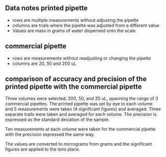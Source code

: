 Data notes printed pipette
---

* rows are multiple measurements without adjusting the pipette
* columns are trials where the pipette was adjusted from a different value
* Values are mass in grams of water dispensed onto the scale

commercial pipette
----
* rows are measurements without readjusting or changing the pipette
* columns are 20, 50 and 200 uL

comparison of accuracy and precision of the printed pipette with the commercial pipette
----

Three volumes were selected: 200, 50, and 20 uL,  spanning the range of 3 commercial pipettes. The printed pipette was set by eye to each volume and 5 measurements were taken (4 significant figures) and averaged. Three separate trails were taken and averaged for each volume. The precision is expressed as the standard deviation of the sample. 

Ten measurements at each volume were taken for the commercial pipette with the precision expressed the same way.    

The values are converted to micrograms from grams and the significant figures are applied to the tens place.